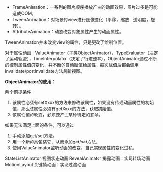 
- FrameAnimation：一系列的图片顺序播放产生的动画效果，图片过多是可能造成OOM。
- TweenAnimation：对场景的view进行图像变化（平移，缩放，透明度，旋转）。
- AttributeAnimation：动态改变对象属性产生的动画属性。

TweenAnimation并未改变view的属性，只是更改了绘制位置。

对于属性动画：ValueAnimator（子类ObjectAnimator），TypeEvaluator（决定了运动轨迹），TimeInterpolator（决定了行进速率），ObjectAnimator通过不断的控制属性值的变化，并不断的自动赋值给属性，每次赋值后都会调用invalidate/postInvalidate方法刷新视图。

**ObjectAnimator的使用：**

两个前提条件：
1. 该属性必须有setXxxx的方法来修改该属性，如果没有传递动画属性的初始值，那么该属性必须有getXxxx的方法，获取初始值。
2. 该属性值的改变，必须要产生某种特定的影响。

如果无法满足上面的条件，可以通过

1. 手动添加get/set方法。
2. 用一个新的类包装它，从而添加get/set方法。
3. 使用ValueAnimator监听动画的改变，自己实现属性的变化过程。

StateListAnimator 视图状态动画
RevealAnimator 揭露动画：实现转场动画
MotionLayout 关键帧动画：实现过渡动画
